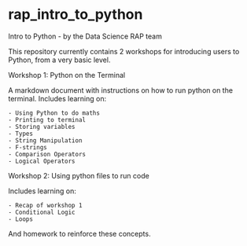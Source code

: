 # rap_intro_to_python
Intro to Python - by the Data Science RAP team

This repository currently contains 2 workshops for introducing users to Python, from a very basic level.
 

Workshop 1: Python on the Terminal

A markdown document with instructions on how to run python on the terminal.
Includes learning on:

    - Using Python to do maths
    - Printing to terminal
    - Storing variables
    - Types
    - String Manipulation
    - F-strings
    - Comparison Operators
    - Logical Operators
    
    
Workshop 2: Using python files to run code

Includes learning on:

    - Recap of workshop 1
    - Conditional Logic
    - Loops

And homework to reinforce these concepts.
